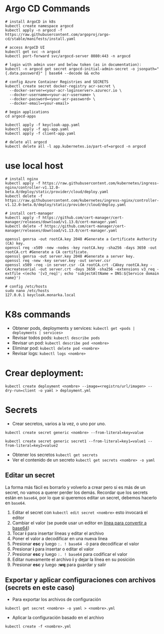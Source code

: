 # Argo CD Commands

```
# install ArgoCD in k8s
kubectl create namespace argocd
kubectl apply -n argocd -f https://raw.githubusercontent.com/argoproj/argo-cd/stable/manifests/install.yaml

# access ArgoCD UI
kubectl get svc -n argocd
kubectl port-forward svc/argocd-server 8080:443 -n argocd

# login with admin user and below token (as in documentation):
kubectl -n argocd get secret argocd-initial-admin-secret -o jsonpath="{.data.password}" | base64 --decode && echo

# config Azure Container Registries and SECRETS
kubectl create secret docker-registry acr-secret \
  --docker-server=<your-acr-loginserver>.azurecr.io \
  --docker-username=<your-acr-username> \
  --docker-password=<your-acr-password> \
  --docker-email=<your-email>

# begin applications
cd argocd-apps

kubectl apply -f keycloak-app.yaml
kubectl apply -f api-app.yaml
kubectl apply -f client-app.yaml

# delete all argocd
kubectl delete all -l app.kubernetes.io/part-of=argocd -n argocd
```

# use local host

```
# install nginx
kubectl apply -f https://raw.githubusercontent.com/kubernetes/ingress-nginx/controller-v1.12.0-beta.0/deploy/static/provider/cloud/deploy.yaml
kubectl delete -f https://raw.githubusercontent.com/kubernetes/ingress-nginx/controller-v1.12.0-beta.0/deploy/static/provider/cloud/deploy.yaml

# install cert-manager
kubectl apply -f https://github.com/cert-manager/cert-manager/releases/download/v1.13.0/cert-manager.yaml
kubectl delete -f https://github.com/cert-manager/cert-manager/releases/download/v1.13.0/cert-manager.yaml

openssl genrsa -out rootCA.key 2048 #Generate a Certificate Authority (CA) key.
openssl req -x509 -new -nodes -key rootCA.key -sha256 -days 3650 -out rootCA.crt #Generate a CA certificate.
openssl genrsa -out server.key 2048 #Generate a server key.
openssl req -new -key server.key -out server.csr
openssl x509 -req -in server.csr -CA rootCA.crt -CAkey rootCA.key -CAcreateserial -out server.crt -days 3650 -sha256 -extensions v3_req -extfile <(echo '[v3_req]'; echo 'subjectAltName = DNS:${Service domain name}')

# config /etc/hosts
sudo nano /etc/hosts
127.0.0.1 keycloak.monarka.local
```

# K8s commands

- Obtener pods, deployments y services: `kubectl get <pods | deployments | services>`
- Revisar todos pods: `kubectl describe pods`
- Revisar un pod: `kubectl describe pod <nombre>`
- Eliminar pod: `kubectl delete pod <nombre>`
- Revisar logs: `kubectl logs <nombre>`

# Crear deployment:

```
kubectl create deployment <nombre> --image=<registro/url/imagen> --dry-run=client -o yaml > deployment.yml
```

# Secrets

- Crear secretos, varios a la vez, o uno por uno.

```
kubectl create secret generic <nombre> --from-literal=key=value

kubectl create secret generic secret1 --from-literal=key1=value1 --from-literal=key2=value2
```

- Obtener los secretos `kubectl get secrets`
- Ver el contenido de un secreto `kubectl get secrets <nombre> -o yaml`

## Editar un secret

La forma más fácil es borrarlo y volverlo a crear pero si es más de un secret, no vamos a querer perder los demás.
Recordar que los secrets están en `base64`, por lo que si queremos editar un secret, debemos hacerlo en `base64`.

1. Editar el secret con `kubectl edit secret <nombre>` esto invocará el editor
2. Cambiar el valor (se puede usar un editor en [línea para convertir a base64](https://www.rapidtables.com/web/tools/base64-decode.html))
3. Tocar **i** para insertar líneas y editar el archivo
4. Poner el valor a decodificar en una nueva línea
5. Presionar **esc** y luego `:. ! base64 -D` para decodificar el valor
6. Presionar **i** para insertar o editar el valor
7. Presionar **esc** y luego `:. ! base64` para codificar el valor
8. Editar nuevamente el archivo **i** y dejar la línea en su posición
9. Presionar **esc** y luego **:wq** para guardar y salir

## Exportar y aplicar configuraciones con archivos (secrets en este caso)

- Para exportar los archivos de configuración

```
kubectl get secret <nombre> -o yaml > <nombre>.yml
```

- Aplicar la configuración basado en el archivo

```
kubectl create -f <nombre>.yml
```
